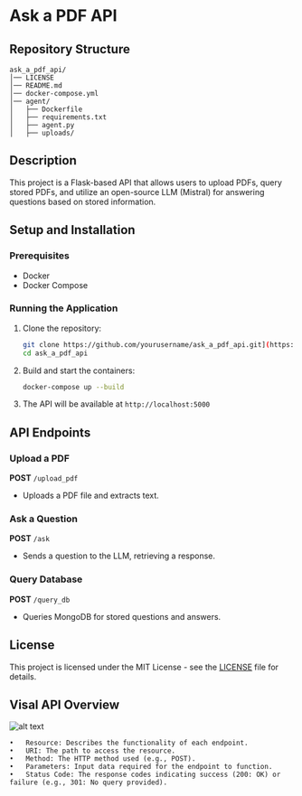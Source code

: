 # Ask a PDF API

## Repository Structure
```
ask_a_pdf_api/
│── LICENSE
│── README.md
│── docker-compose.yml
│── agent/
│   ├── Dockerfile
│   ├── requirements.txt
│   ├── agent.py
│   ├── uploads/  
```

## Description
This project is a Flask-based API that allows users to upload PDFs, query stored PDFs, and utilize an open-source LLM (Mistral) for answering questions based on stored information.

## Setup and Installation
### Prerequisites
- Docker
- Docker Compose

### Running the Application
1. Clone the repository:
   ```sh
   git clone https://github.com/yourusername/ask_a_pdf_api.git](https://github.com/syntaxai-lab/ask_a_pdf_api.git
   cd ask_a_pdf_api
   ```
2. Build and start the containers:
   ```sh
   docker-compose up --build
   ```
3. The API will be available at `http://localhost:5000`

## API Endpoints
### Upload a PDF
**POST** `/upload_pdf`
- Uploads a PDF file and extracts text.

### Ask a Question
**POST** `/ask`
- Sends a question to the LLM, retrieving a response.

### Query Database
**POST** `/query_db`
- Queries MongoDB for stored questions and answers.

## License
This project is licensed under the MIT License - see the [LICENSE](LICENSE) file for details.

## Visal API Overview

![alt text](https://github.com/syntaxai-lab/ask_a_pdf_api/blob/main/Screenshot%202025-02-05%20at%207.27.02%E2%80%AFPM.png?raw=true)

	•	Resource: Describes the functionality of each endpoint.
	•	URI: The path to access the resource.
	•	Method: The HTTP method used (e.g., POST).
	•	Parameters: Input data required for the endpoint to function.
	•	Status Code: The response codes indicating success (200: OK) or failure (e.g., 301: No query provided).
